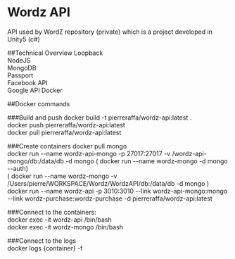 # Wordz API

API used by WordZ repository (private) which is a project developed in Unity5 (c#)

##Technical Overview
Loopback  
NodeJS  
MongoDB  
Passport  
Facebook API  
Google API
Docker

##Docker commands

###Build and push
docker build -t pierreraffa/wordz-api:latest .  
docker push pierreraffa/wordz-api:latest  
docker pull pierreraffa/wordz-api:latest  
  
###Create containers
docker pull mongo  
docker run --name wordz-api-mongo -p 27017:27017 -v /wordz-api-mongo/db:/data/db -d mongo
( docker run --name wordz-mongo -d mongo --auth)  
( docker run --name wordz-mongo -v /Users/pierre/WORKSPACE/Wordz/WordzAPI/db:/data/db -d mongo )  
docker run --name wordz-api -p 3010:3010 --link wordz-api-mongo:mongo --link wordz-purchase:wordz-purchase -d pierreraffa/wordz-api:latest 

###Connect to the containers:  
docker exec -it wordz-api /bin/bash  
docker exec -it wordz-mongo /bin/bash  

###Connect to the logs  
docker logs {container} -f
